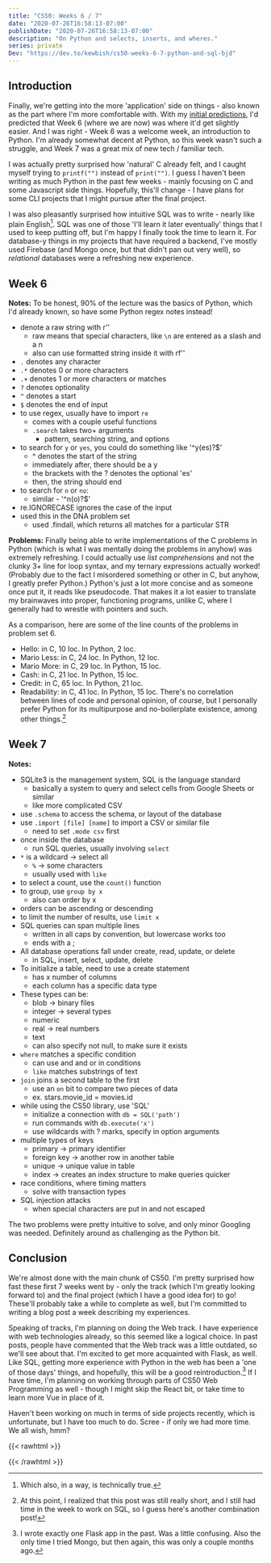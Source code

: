 ```yaml
---
title: "CS50: Weeks 6 / 7"
date: "2020-07-26T16:58:13-07:00"
publishDate: "2020-07-26T16:58:13-07:00"
description: "On Python and selects, inserts, and wheres."
series: private
Dev: "https://dev.to/kewbish/cs50-weeks-6-7-python-and-sql-bjd"
---
```


## Introduction

Finally, we're getting into the more 'application' side on things - also known as the part where I'm more comfortable with. With my [initial predictions](https://kewbish.github.io/blog/posts/200621/), I'd predicted that Week 6 (where we are now) was where it'd get slightly easier. And I was right - Week 6 was a welcome week, an introduction to Python. I'm already somewhat decent at Python, so this week wasn't such a struggle, and Week 7 was a great mix of new tech / familiar tech.

I was actually pretty surprised how 'natural' C already felt, and I caught myself trying to `printf("")` instead of `print("")`. I guess I haven't been writing as much Python in the past few weeks - mainly focusing on C and some Javascript side things. Hopefully, this'll change - I have plans for some CLI projects that I might pursue after the final project.

I was also pleasantly surprised how intuitive SQL was to write - nearly like plain English[^1]. SQL was one of those 'I'll learn it later eventually' things that I used to keep putting off, but I'm happy I finally took the time to learn it. For database-y things in my projects that have required a backend, I've mostly used Firebase (and Mongo once, but that didn't pan out very well), so _relational_ databases were a refreshing new experience.

## Week 6

**Notes:**
To be honest, 90% of the lecture was the basics of Python, which I'd already known, so have some Python regex notes instead!

- denote a raw string with r''
  - raw means that special characters, like `\n` are entered as a slash and a n
  - also can use formatted string inside it with rf''
- `.` denotes any character
- `.*` denotes 0 or more characters
- `.+` denotes 1 or more characters or matches
- `?` denotes optionality
- `^` denotes a start
- `$` denotes the end of input
- to use regex, usually have to import `re`
  - comes with a couple useful functions
  - `.search` takes two+ arguments
    - pattern, searching string, and options
- to search for `y` or `yes`, you could do something like '^y(es)?$'
  - ^ denotes the start of the string
  - immediately after, there should be a y
  - the brackets with the ? denotes the optional 'es'
  - then, the string should end
- to search for `n` or `no`:
  - similar - '^n(o)?$'
- re.IGNORECASE ignores the case of the input
- used this in the DNA problem set
  - used .findall, which returns all matches for a particular STR

**Problems:**
Finally being able to write implementations of the C problems in Python (which is what I was mentally doing the problems in anyhow) was extremely refreshing. I could actually use _list comprehensions_ and not the clunky 3+ line for loop syntax, and my ternary expressions actually worked! (Probably due to the fact I misordered something or other in C, but anyhow, I greatly prefer Python.) Python's just a lot more concise and as someone once put it, it reads like pseudocode. That makes it a lot easier to translate my brainwaves into proper, functioning programs, unlike C, where I generally had to wrestle with pointers and such.

As a comparison, here are some of the line counts of the problems in problem set 6.

- Hello: in C, 10 loc. In Python, 2 loc.
- Mario Less: in C, 24 loc. In Python, 12 loc.
- Mario More: in C, 29 loc. In Python, 15 loc.
- Cash: in C, 21 loc. In Python, 15 loc.
- Credit: in C, 65 loc. In Python, 21 loc.
- Readability: in C, 41 loc. In Python, 15 loc.
  There's no correlation between lines of code and personal opinion, of course, but I personally prefer Python for its multipurpose and no-boilerplate existence, among other things.[^2]

## Week 7

**Notes:**

- SQLite3 is the management system, SQL is the language standard
  - basically a system to query and select cells from Google Sheets or similar
  - like more complicated CSV
- use `.schema` to access the schema, or layout of the database
- use `.import [file] [name]` to import a CSV or similar file
  - need to set `.mode csv` first
- once inside the database
  - run SQL queries, usually involving `select`
- `*` is a wildcard -> select all
  - `%` -> some characters
  - usually used with `like`
- to select a count, use the `count()` function
- to group, use `group by x`
  - also can order by x
- orders can be ascending or descending
- to limit the number of results, use `limit x`
- SQL queries can span multiple lines
  - written in all caps by convention, but lowercase works too
  - ends with a ;
- All database operations fall under create, read, update, or delete
  - in SQL, insert, select, update, delete
- To initialize a table, need to use a create statement
  - has x number of columns
  - each column has a specific data type
- These types can be:
  - blob -> binary files
  - integer -> several types
  - numeric
  - real -> real numbers
  - text
  - can also specify not null, to make sure it exists
- `where` matches a specific condition
  - can use and and or in conditions
  - `like` matches substrings of text
- `join` joins a second table to the first
  - use an `on` bit to compare two pieces of data
  - ex. stars.movie_id = movies.id
- while using the CS50 library, use 'SQL'
  - initialize a connection with `db = SQL('path')`
  - run commands with `db.execute('x')`
  - use wildcards with ? marks, specify in option arguments
- multiple types of keys
  - primary -> primary identifier
  - foreign key -> another row in another table
  - unique -> unique value in table
  - index -> creates an index structure to make queries quicker
- race conditions, where timing matters
  - solve with transaction types
- SQL injection attacks
  - when special characters are put in and not escaped

The two problems were pretty intuitive to solve, and only minor Googling was needed. Definitely around as challenging as the Python bit.

## Conclusion

We're almost done with the main chunk of CS50. I'm pretty surprised how fast these first 7 weeks went by - only the track (which I'm greatly looking forward to) and the final project (which I have a good idea for) to go! These'll probably take a while to complete as well, but I'm committed to writing a blog post a week describing my experiences.

Speaking of tracks, I'm planning on doing the Web track. I have experience with web technologies already, so this seemed like a logical choice. In past posts, people have commented that the Web track was a little outdated, so we'll see about that. I'm excited to get more acquainted with Flask, as well. Like SQL, getting more experience with Python in the web has been a 'one of those days' things, and hopefully, this will be a good reintroduction.[^3] If I have time, I'm planning on working through parts of CS50 Web Programming as well - though I might skip the React bit, or take time to learn more Vue in place of it.

Haven't been working on much in terms of side projects recently, which is unfortunate, but I have too much to do. Scree - if only we had more time. We all wish, hmm?

[^1]: Which also, in a way, is technically true.
[^2]: At this point, I realized that this post was still really short, and I still had time in the week to work on SQL, so I guess here's another combination post!
[^3]: I wrote exactly one Flask app in the past. Was a little confusing. Also the only time I tried Mongo, but then again, this was only a couple months ago.

{{< rawhtml >}}

<!--okay aadi have a birthday acknowledgement :tada:-->

{{< /rawhtml >}}
